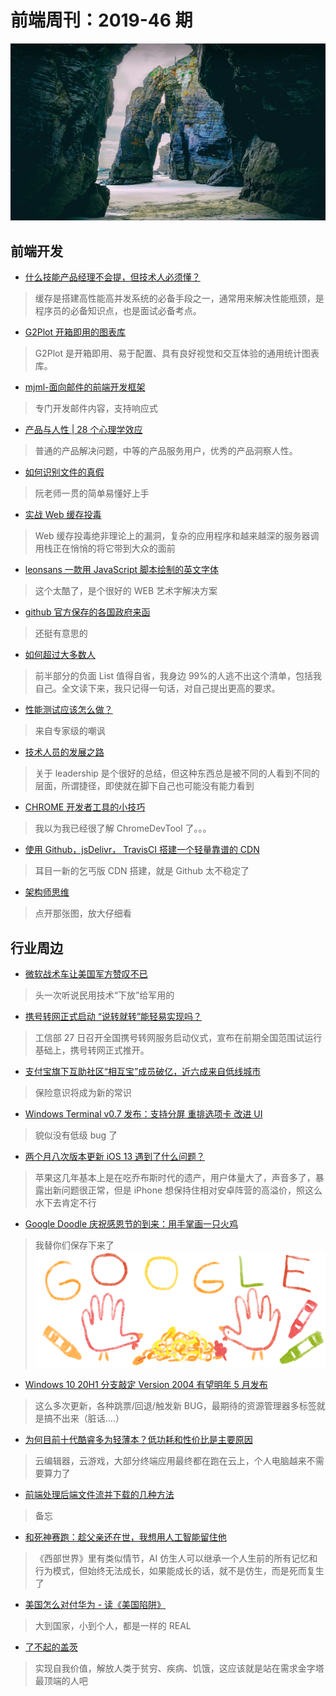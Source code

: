 # 前端周刊：2019-46 期

[![](/img/bing/20191128.png?imageMogr2/thumbnail/960x)](https://cn.bing.com/search?q=Las+Catedrales海滩)

## 前端开发

- [什么技能产品经理不会提，但技术人必须懂？](https://mp.weixin.qq.com/s?__biz=MzIzOTU0NTQ0MA==&mid=2247492440&idx=1&sn=054c2f8bc65cfbfc5e2ccff8d98d1fae)

> 缓存是搭建高性能高并发系统的必备手段之一，通常用来解决性能瓶颈，是程序员的必备知识点，也是面试必备考点。

- [G2Plot 开箱即用的图表库](https://antv-g2plot.gitee.io/zh)

> G2Plot 是开箱即用、易于配置、具有良好视觉和交互体验的通用统计图表库。

- [mjml-面向邮件的前端开发框架](https://mjml.io/)

> 专门开发邮件内容，支持响应式

- [产品与人性 | 28 个心理学效应](https://www.yuque.com/xuyingxiniot/way/of6ewg)

> 普通的产品解决问题，中等的产品服务用户，优秀的产品洞察人性。

- [如何识别文件的真假](http://www.ruanyifeng.com/blog/2019/11/hash-sum.html)

> 阮老师一贯的简单易懂好上手

- [实战 Web 缓存投毒](https://www.cnblogs.com/linuxsec/articles/10626246.html)

> Web 缓存投毒绝非理论上的漏洞，复杂的应用程序和越来越深的服务器调用栈正在悄悄的将它带到大众的面前

- [leonsans 一款用 JavaScript 脚本绘制的英文字体](https://github.com/cmiscm/leonsans)

> 这个太酷了，是个很好的 WEB 艺术字解决方案

- [github 官方保存的各国政府来函](https://github.com/github/gov-takedowns)

> 还挺有意思的

- [如何超过大多数人](https://coolshell.cn/articles/19464.html)

> 前半部分的负面 List 值得自省，我身边 99%的人逃不出这个清单，包括我自己。全文读下来，我只记得一句话，对自己提出更高的要求。

- [性能测试应该怎么做？](https://coolshell.cn/articles/17381.html)

> 来自专家级的嘲讽

- [技术人员的发展之路](https://coolshell.cn/articles/17583.html)

> 关于 leadership 是个很好的总结，但这种东西总是被不同的人看到不同的层面，所谓捷径，即使就在脚下自己也可能没有能力看到

- [CHROME 开发者工具的小技巧](https://coolshell.cn/articles/17634.html)

> 我以为我已经很了解 ChromeDevTool 了。。。

- [使用 Github，jsDelivr， TravisCI 搭建一个轻量靠谱的 CDN](https://chi.miantiao.me/make-a-cdn-by-github-jsdelivr-travisci/)

> 耳目一新的乞丐版 CDN 搭建，就是 Github 太不稳定了

- [架构师思维](https://limboy.me/tech/2019/02/16/architect-mindset.html)

> 点开那张图，放大仔细看

## 行业周边

- [微软战术车让美国军方赞叹不已](https://www.cnbeta.com/articles/tech/915455.htm)

> 头一次听说民用技术“下放”给军用的

- [携号转网正式启动 “说转就转”能轻易实现吗？](https://www.cnbeta.com/articles/tech/915443.htm)

> 工信部 27 日召开全国携号转网服务启动仪式，宣布在前期全国范围试运行基础上，携号转网正式推开。

- [支付宝旗下互助社区“相互宝”成员破亿，近六成来自低线城市](https://www.cnbeta.com/articles/tech/915419.htm)

> 保险意识将成为新的常识

- [Windows Terminal v0.7 发布：支持分屏 重排选项卡 改进 UI](https://www.cnbeta.com/articles/soft/915231.htm)

> 貌似没有低级 bug 了

- [两个月八次版本更新 iOS 13 遇到了什么问题？](https://www.cnbeta.com/articles/tech/915509.htm)

> 苹果这几年基本上是在吃乔布斯时代的遗产，用户体量大了，声音多了，暴露出新问题很正常，但是 iPhone 想保持住相对安卓阵营的高溢价，照这么水下去肯定不行

- [Google Doodle 庆祝感恩节的到来：用手掌画一只火鸡](https://www.google.com/)

> 我替你们保存下来了
> ![](/img/a/thanksgiving-2019-4655543279943680-law.gif)

- [Windows 10 20H1 分支敲定 Version 2004 有望明年 5 月发布](https://www.cnbeta.com/articles/tech/915599.htm)

> 这么多次更新，各种跳票/回退/触发新 BUG，最期待的资源管理器多标签就是搞不出来（脏话....）

- [为何目前十代酷睿多为轻薄本？低功耗和性价比是主要原因](https://www.cnbeta.com/articles/tech/915527.htm)

> 云编辑器，云游戏，大部分终端应用最终都在跑在云上，个人电脑越来不需要算力了

- [前端处理后端文件流并下载的几种方法](https://blog.csdn.net/weixin_42292748/article/details/85060227)

> 备忘

- [和死神赛跑：趁父亲还在世，我想用人工智能留住他](https://mp.weixin.qq.com/s/yVcCRpIrCN-O8eekJYNzmw)

> 《西部世界》里有类似情节，AI 仿生人可以继承一个人生前的所有记忆和行为模式，但始终无法成长，如果能成长的话，就不是仿生，而是死而复生了

- [美国怎么对付华为 - 读《美国陷阱》](http://blog.devtang.com/2019/08/04/American-trap/)

> 大到国家，小到个人，都是一样的 REAL

- [了不起的盖茨](https://limboy.me/essay/2019/10/01/the-great-gates.html)

> 实现自我价值，解放人类于贫穷、疾病、饥饿，这应该就是站在需求金字塔最顶端的人吧
